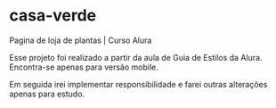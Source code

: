 # casa-verde
Pagina de loja de plantas | Curso Alura


Esse projeto foi realizado a partir da aula de Guia de Estilos da Alura.
Encontra-se apenas para versão mobile. 

Em seguida irei implementar responsibilidade e farei outras alterações apenas para estudo. 
